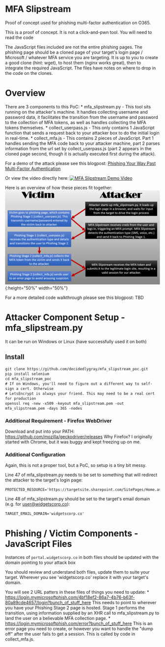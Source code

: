 
# MFA Slipstream

Proof of concept used for phishing multi-factor authentication on O365.

This is a proof of concept. It is not a click-and-pwn tool. You will need to read the code

The JavaScript files included are not the entire phishing pages. The phishing page should be a cloned
page of your target's login page / Microsoft / whatever MFA service you are targeting. It is up to
you to create a good clone (hint: wget), to host them (nginx works great), then to integrate the
required JavaScript. The files have notes on where to drop in the code on the clones.

# Overview

There are 3 components to this PoC:
	* mfa_slipstream.py - This tool sits running on the attacker's machine. It handles collecting
		username and password data, it facilitates the transition from the username and password to
		the collection of MFA tokens, as well as handles collecting the MFA tokens themselves.
	* collect_userpass.js - This only contains 1 JavaScript function that sends a request back to
		your attacker box to do the initial login in real-time.
	* collect_mfa.js - This contains 2 pieces of JavaScript. Part 1 handles sending the MFA code
		back to your attacker machine, part 2 parses information from the url set by
		collect_userpass.js (part 2 appears in the cloned page second, though it is actually executed
		first during the attack).

For a demo of the attack please see this blogpost: [Phishing Your Way Past Multi-Factor Authentication](http://www.openskycorp.com/resource-center/blog/phishing-way-past-multi-factor-authentication/)

Or view the video directly here:
[![MFA Slipstream Demo Video](https://img.youtube.com/vi/zjZnsyRb4Rw/0.jpg)](https://www.youtube.com/watch?v=zjZnsyRb4Rw)

Here is an overview of how these pieces fit together:
![attack diagram overview](attack_diagram.png){:height="50%" width="50%"}

For a more detailed code walkthrough please see this blogpost: TBD


# Attacker Component Setup - mfa_slipstream.py

It can be run on Windows or Linux (have successfully used it on both)

## Install

```
git clone https://github.com/decidedlygray/mfa_slipstream_poc.git
pip install selenium
cd mfa_slipstream_poc
# If on Windows, you'll need to figure out a different way to self-sign a cert. Otherwise
# LetsEncrypt is always your friend. This may need to be a real cert for production
openssl req -new -x509 -keyout mfa_slipstream.pem -out mfa_slipstream.pem -days 365 -nodes
```

### Additional Requirement - Firefox WebDriver

Download and put into your PATH: https://github.com/mozilla/geckodriver/releases
Why Firefox? I originally started with Chrome, but it was buggy and kept freezing up on me.

### Additional Configuration

Again, this is not a proper tool, but a PoC, so setup is a tiny bit messy.

Line 47 of mfa_slipstream.py needs to be set to something that will redirect the attacker to the target's login page:
```
PROTECTED_RESOURCE='https://targetsite.sharepoint.com/SitePages/Home.aspx'
```
Line 48 of mfa_slipstream.py should be set to the target's email domain (e.g. for user@widgetscorp.co):
```
TARGET_EMAIL_DOMAIN='widgetscorp.co'
```


# Phishing / Victim Components - JavaScript Files

Instances of `portal.widgetscorp.co` in both files should be updated with the domain pointing to your attack box

You should review and understand both files, update them to suite your target. Wherever you
see 'widgetscorp.co' replace it with your target's domain.

You will see 2 URL patters in these files of things you need to update:
	* https://login.mymicrosoftphish.com/4bf18ef2-86a7-4b76-b63f-80a89cde4657/login?bunch_of_stuff_here
	This needs to point to wherever you have your Phishing Stage 2 page is hosted. Stage 1
	performs the transition, using information supplied by an XHR call to mfa_slipstream.py to land
	the user on a believable MFA collection page.
	* https://login.mymicrosoftphish.com/error?bunch_of_stuff_here
	This is an error page you need to create, or however you want to handle the "dump off" after the
	user fails to get a session. This is called by code in collect_mfa.js.
